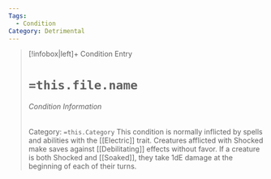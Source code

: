 ```yaml
---
Tags:
  - Condition
Category: Detrimental
---
```

> [!infobox|left]+ Condition Entry
> # `=this.file.name`
> ###### Condition Information
> Category: `=this.Category`
> This condition is normally inflicted by spells and abilities with the [[Electric]] trait. Creatures afflicted with Shocked make saves against [[Debilitating]] effects without favor. If a creature is both Shocked and [[Soaked]], they take 1dE damage at the beginning of each of their turns.